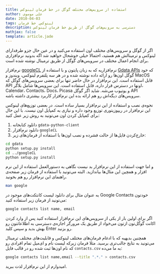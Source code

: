```yaml
---
title: استفاده از سرویس‌های مختلف گوگل در خط فرمان لینوکس
author: علی موسوی
date: 2010-04-03
tags: لینوکس, خط فرمان
description: دسترسی به سرویس‌های گوگل از طریق خط فرمان لینوکس
mathjax: false
template: article.jade
---
```


اگر از گوگل و سرویس‌های مختلف اون استفاده می‌کنید و در عین حال جزو طرفدارای لینوکس و ترمینالش هم هستید، احتمالا خیلی خوشحال‌ خواهید شد اگه بدونید نرم‌افزاری برای انجام اعمال مختلف در سرویس‌های گوگل از طریق ترمینال نوشته شده است.

<span class="more"></span>

نرم‌افزار [googleCL](http://code.google.com/p/googlecl/) نرم‌افزاریه که به زبان پایتون و با استفاده از [Gdata APIs](http://code.google.com/apis/gdata/docs/directory.html) که خود گوگل اون‌ها رو ارائه داده نوشته شده و در هر سه پلتفرم لینوکس، ویندوز و MacOS قابل استفاده ‌است. این نرم‌افزار در حال حاضر تنها برای بعضی سرویس‌های گوگل که API اونها در دسترس قرار داره، قابل استفاده است. این سرویس‌ها شامل بلاگر، Calendar، Contacts، Docs، Picasa و یوتیوب می‌شه. شاید اگر گوگل API سرویس‌های دیگه‌اش رو هم ارائه بده این نرم‌افزار کاربرد بیشتری داشته باشه.

نحوه‌ی نصب و استفاده از این نرم‌افزار بسیار ساده است. در بعضی توزیع‌های لینوکس این نرم‌افزار در ریپوزیتوری توزیع‌ وجود داره و نیازی به کمپایل اون نیست. با این حال برای کمپایل کردن اون می‌تونید به روش زیر عمل کنید:

1. دانلود کتابخانه `gdata-python-client`
2. دانلود نرم‌افزار `googleCL`
3. خارج‌کردن فایل‌ها از حالت فشرده و نصب اون‌ها با استفاده از فرمان‌های زیر:

```bash
cd gdata
python setup.py install
cd ../googleCL
python setup.py install
```

و اما جهت استفاده از این نرم‌افزار بد نیست نگاهی به دستورالعمل استفاده از این نرم افزار و همچین این مثال‌ها بیاندازید. البته می‌تونید با استفاده از فرمان زیر صفحه‌ی راهنمای این نرم‌افزار رو هم بخونید.

```bash
man google
```

به عنوان مثال برای دانلود لیست کانتکت‌های موجود در Google Contacts خودتون می‌تونید از فرمان زیر استفاده کنید:

```bash
google contacts list name, email
```

اگر برای اولین بار از یکی از سرویس‌های این نرم‌افزار استفاده کنید پس از وارد کردن اکانت گوگل‌تون ازتون می‌خواد از طریق یک مرورگر اجازه‌ی دسترسی به اطلاعاتتون رو بهش بدید و سپس کلید Enter رو بزنید.

همچنین بدیهیه که با ادغام فرمان‌های مختلف لینوکس و قابلیت‌های مختلف ترمینال می‌تونید به نتایج جالب‌تری برسید. مثلا فرمان زیرکه لیست نام و ای‌میل تمام افرادی رو که نام اون‌ها ثبت شده رو در قالب فایل `contacts.csv` به ما می‌ده:

```bash
google contacts list name,email --title ".*." > contacts.csv
```

امیدوارم از این نرم‌افزار لذت ببرید.

